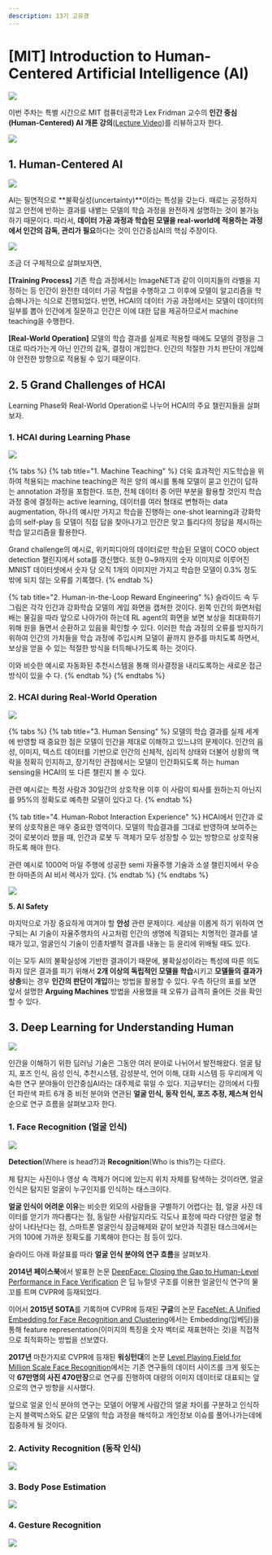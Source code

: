 ```yaml
---
description: 13기 고유경
---
```


# \[MIT\] Introduction to Human-Centered Artificial Intelligence \(AI\)

#### 

![](.gitbook/assets/1%20%281%29.png)

이번 주차는 특별 시간으로 MIT 컴퓨터공학과 Lex Fridman 교수의 **인간 중심\(Human-Centered\) AI 개론 강의**\([Lecture Video](https://www.youtube.com/watch?v=bmjamLZ3v8A)\)를 리뷰하고자 한다.

![](.gitbook/assets/2%20%281%29.png)

## 1. Human-Centered AI

![](.gitbook/assets/6%20%281%29.png)

AI는 필연적으로 **불확실성\(uncertainty\)**이라는 특성을 갖는다. 때로는 공정하지 않고 안전에 반하는 결과를 내뱉는 모델의 학습 과정을 완전하게 설명하는 것이 불가능하기 때문이다. 따라서, **데이터 가공 과정과 학습된 모델을 real-world에 적용하는 과정에서 인간의 감독, 관리가 필요**하다는 것이 인간중심AI의 핵심 주장이다. 

![](.gitbook/assets/7%20%281%29.png)

조금 더 구체적으로 살펴보자면, 

**\[Training Process\]** 기존 학습 과정에서는 ImageNET과 같이 이미지들의 라벨을 지정하는 등 인간이 완전한 데이터 가공 작업을 수행하고 그 이후에 모델이 알고리즘을 학습해나가는 식으로 진행되었다. 반면,  HCAI의 데이터 가공 과정에서는 모델이 데이터의 일부를 뽑아 인간에게 질문하고 인간은 이에 대한 답을 제공하므로서 machine teaching을 수행한다. 

**\[Real-World Operation\]** 모델의 학습 결과를 실제로 적용할 때에도 모델의 결정을 그대로 따라가는게 아닌 인간의 감독, 결정이 개입한다. 인간의 적절한 가치 판단이 개입해야 안전한 방향으로 적용될 수 있기 때문이다.

## 2. 5 Grand Challenges of HCAI

Learning Phase와 Real-World Operation로 나누어 HCAI의 주요 챌린지들을 살펴보자.

### 1. HCAI during Learning Phase

![](.gitbook/assets/9%20%281%29.png)

{% tabs %}
{% tab title="1. Machine Teaching" %}
더욱 효과적인 지도학습을 위하여 적용되는 machine teaching은 적은 양의 예시를 통해 모델이 묻고 인간이 답하는 annotation 과정을 포함한다. 또한, 전체 데이터 중 어떤 부분을 활용할 것인지 학습 과정 중에 결정하는 active learning, 데이터를 여러 형태로 변형하는 data augmentation, 하나의 예시만 가지고 학습을 진행하는 one-shot learning과 강화학습의 self-play 등 모델이 직접 답을 찾아나가고 인간은 맞고 틀리다의 정답을 제시하는 학습 알고리즘을 활용한다.

Grand challenge의 예시로, 위키피디아의 데이터로만 학습된 모델이 COCO object detection 챌린지에서 sota를 갱신했다. 또한 0~9까지의 숫자 이미지로 이루어진 MNIST 데이터셋에서 숫자 당 오직 1개의 이미지만 가지고 학습한 모델이 0.3% 정도 밖에 되지 않는 오류를 기록했다.
{% endtab %}

{% tab title="2. Human-in-the-Loop Reward Engineering" %}
슬라이드 속 두 그림은 각각 인간과 강화학습 모델의 게임 화면을 캡쳐한 것이다. 왼쪽 인간의 화면처럼 배는 물길을 따라 앞으로 나아가야 하는데 RL agent의 화면을 보면 보상을 최대화하기 위해 원을 돌면서 순환하고 있음을 확인할 수 있다. 이러한 학습 과정의 오류를 방지하기 위하여 인간의 가치들을 학습 과정에 주입시켜 모델이 끝까지 완주를 마치도록 하면서, 보상을 얻을 수 있는 적절한 방식을 터득해나가도록 하는 것이다.

이와 비슷한 예시로 자동화된 추천시스템을 통해 의사결정을 내리도록하는 새로운 접근 방식이 있을 수 다.
{% endtab %}
{% endtabs %}

### 2. HCAI during Real-World Operation

![](.gitbook/assets/10%20%281%29.png)

{% tabs %}
{% tab title="3. Human Sensing" %}
모델의 학습 결과를 실제 세계에 반영할 때 중요한 점은 모델이 인간을 제대로 이해하고 있느냐의 문제이다. 인간의 음성, 이미지, 텍스트 데이터를 기반으로 인간의 신체적, 심리적 상태와 더불어 상황의 맥락을 정확히 인지하고, 장기적인 관점에서는 모델이 인간화되도록 하는 human sensing을 HCAI의 또 다른 챌린지 볼 수 있다.

관련 예시로는 특정 사람과 30일간의 상호작용 이후 이 사람이 퇴사를 원하는지 아닌지를 95%의 정확도로 예측한 모델이 있다고 다.
{% endtab %}

{% tab title="4. Human-Robot Interaction Experience" %}
HCAI에서 인간과 로봇의 상호작용은 매우 중요한 영역이다. 모델의 학습결과를 그대로 반영하여 보여주는 것이 로봇이라 했을 때, 인간과 로봇 두 객체가 모두 성장할 수 있는 방향으로 상호작용하도록 해야 한다.

관련 예시로 1000억 마일 주행에 성공한 semi 자율주행 기술과 소셜 챌린지에서 우승한 아마존의 AI 비서 렉사가 있다.
{% endtab %}
{% endtabs %}

![](.gitbook/assets/11%20%281%29.png)

**5. AI Safety**

마지막으로 가장 중요하게 여겨야 할 **안성** 관련 문제이다.  세상을 이롭게 하기 위하여 연구되는 AI 기술이 자율주행차의 사고처럼 인간의 생명에 직결되는 치명적인 결과를 낼 때가 있고, 얼굴인식 기술이 인종차별적 결과를 내놓는 등 윤리에 위배될 때도 있다.

이는 모두 AI의 불확실성에 기반한 결과이기 때문에, 불확실성이라는 특성에 따른 의도하지 않은 결과를 피기 위해서 **2개 이상의 독립적인 모델을 학습**시키고 **모델들의 결과가 상충**되는 경우 **인간의 판단이 개입**하는 방법을 활용할 수 있다. 우측 하단의 표를 보면 앞서 설명한 **Arguing Machines** 방법을 사용했을 때 오류가 급격히 줄어든 것을 확인할 수 있다.



## 3. Deep Learning for Understanding Human

![](.gitbook/assets/13%20%281%29.png)

인간을 이해하기 위한 딥러닝 기술은 그동안 여러 분야로 나뉘어서 발전해왔다. 얼굴 탐지, 포즈 인식, 음성 인식, 추천시스템, 감성분석, 언어 이해, 대화 시스템 등 우리에게 익숙한 연구 분야들이 인간중심AI라는 대주제로 묶일 수 있다. 지금부터는 강의에서 다뤘던 파란색 파트 6개 중 비전 분야와 연관된 **얼굴 인식, 동작 인식, 포즈 추정, 제스쳐 인식** 순으로 연구 흐름을 살펴보고자 한다.



### 1. Face Recognition \(얼굴 인식\)

![](.gitbook/assets/14%20%281%29.png)

**Detection**\(Where is head?\)과 **Recognition**\(Who is this?\)는 다르다. 

체 탐지는 사진이나 영상 속 객체가 어디에 있는지 위치 자체를 탐색하는 것이라면, 얼굴 인식은 탐지된 얼굴이 누구인지를 인식하는 태스크이다.

**얼굴 인식이 어려운 이유**는 비슷한 외모의 사람들을 구별하기 어렵다는 점, 얼굴 사진 데이터를 얻기가 까다롭다는 점, 동일한 사람일지라도 각도나 표정에 따라 다양한 얼굴 형상이 나타난다는 점, 스마트폰 얼굴인식 잠금해제와 같이 보안과 직결된 태스크에서는 거의 100에 가까운 정확도를 기록해야 한다는 점 등이 있다.

슬라이드 아래 화살표를 따라 **얼굴 인식 분야의 연구 흐름**을 살펴보자.

**2014년 페이스북**에서 발표한 논문 [DeepFace: Closing the Gap to Human-Level Performance in Face Verification](https://www.cs.toronto.edu/~ranzato/publications/taigman_cvpr14.pdf) 은 딥 뉴럴넷 구조를 이용한 얼굴인식 연구의 물꼬를 트며 CVPR에 등재되었다.

이어서 **2015년 SOTA**를 기록하며 CVPR에 등재된 **구글**의 논문  [FaceNet: A Unified Embedding for Face Recognition and Clustering](https://arxiv.org/pdf/1503.03832.pdf)에서는 Embedding\(임베딩\)을 통해 feature representation\(이미지의 특징을 숫자 벡터로 재표현하는 것\)을 직접적으로 최적화하는 방법을 선보였다.

**2017년** 마찬가지로 CVPR에 등재된 **워싱턴대**의 논문 [Level Playing Field for Million Scale Face Recognition](https://openaccess.thecvf.com/content_cvpr_2017/papers/Nech_Level_Playing_Field_CVPR_2017_paper.pdf)에서는 기존 연구들의 데이터 사이즈를 크게 윗도는 약 **67만명의 사진 470만장**으로 연구를 진행하여 대량의 이미지 데이터로 대표되는 앞으로의 연구 방향을 시사했다.

앞으로 얼굴 인식 분야의 연구는 모델이 어떻게 사람간의 얼굴 차이를 구분하고 인식하는지 블랙박스와도 같은 모델의 학습 과정을 해석하고 개인정보 이슈를 풀어나가는데에 집중하게 될 것이다.

 

### 2. Activity Recognition \(동작 인식\)

![](.gitbook/assets/15%20%281%29.png)

### 3. Body Pose Estimation

![](.gitbook/assets/16%20%281%29.png)

### 4. Gesture Recognition

![](.gitbook/assets/17.png)

